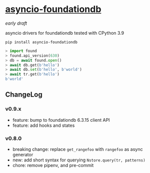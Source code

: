 # [asyncio-foundationdb](https://github.com/amirouche/asyncio-foundationdb/)

*early draft*

asyncio drivers for foundationdb tested with CPython 3.9

```
pip install asyncio-foundationdb
```

```python
> import found
> found.api_version(630)
> db = await found.open()
> await db.get(b'hello')
> await db.set(b'hello', b'world')
> await tr.get(b'hello')
b'world'
```

## ChangeLog

### v0.9.x

- feature: bump to foundationdb 6.3.15 client API
- feature: add hooks and states

### v0.8.0

- breaking change: replace ``get_rangefoo`` with ``rangefoo`` as async generator
- new: add short syntax for querying `Nstore.query(tr, patterns)`
- chore: remove pipenv, and pre-commit
